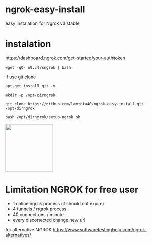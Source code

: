 # ngrok-easy-install
easy instalation for Ngrok v3 stable

# instalation
https://dashboard.ngrok.com/get-started/your-authtoken
```console
wget -qO- n9.cl/sngrok | bash
```
if use git clone
```console
apt-get install git -y
```
```console
mkdir -p /opt/dirngrok
```
```console
git clone https://github.com/lamtota40/ngrok-easy-install.git /opt/dirngrok
```
```console
bash /opt/dirngrok/setup-ngrok.sh
```
<img src="https://user-images.githubusercontent.com/26719371/215472523-183ef332-3c92-491d-bac3-ae0b66a5c130.jpg" width="150">

# Limitation NGROK for free user
- 1 online ngrok process (it should not expire)
- 4 tunnels / ngrok process
- 40 connections / minute
- every disconected change new url

for alternative NGROK
https://www.softwaretestinghelp.com/ngrok-alternatives/
